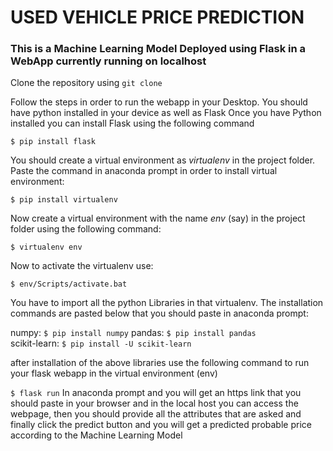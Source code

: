 # USED VEHICLE PRICE PREDICTION

### This is a Machine Learning Model Deployed using Flask in a WebApp currently running on localhost

Clone the repository using ```git clone```

Follow the steps in order to run the webapp in your Desktop. You should have python installed in your device as well as Flask
Once you have Python installed you can install Flask using the following command

```$ pip install flask```

You should create a virtual environment as *virtualenv* in the project folder.  Paste the command in anaconda prompt in order to install virtual environment:

```$ pip install virtualenv```

Now create a virtual environment with the name *env* (say) in the project folder using the following command:

```$ virtualenv env```

Now to activate the virtualenv use: 

```$ env/Scripts/activate.bat```

You have to import all the python Libraries in that virtualenv. The installation commands are pasted below that you should paste in anaconda prompt: 

numpy: 
```$ pip install numpy```
pandas: 
```$ pip install pandas```  
scikit-learn: 
```$ pip install -U scikit-learn```

after installation of the above libraries use the following command to run your flask webapp in the virtual environment (env)

```$ flask run``` 
In anaconda prompt and you will get an https link that you should paste in your browser and in the local host you can access the webpage, then you should provide all the attributes that are asked and finally click the predict button and you will get a predicted probable price according to the Machine Learning Model
